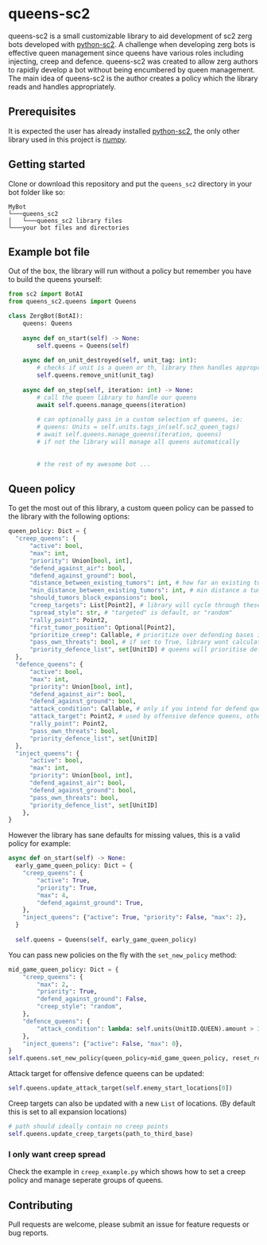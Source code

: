 # queens-sc2
queens-sc2 is a small customizable library to aid development of sc2 zerg bots developed with [python-sc2](https://github.com/BurnySc2/python-sc2). A challenge when developing zerg bots is effective queen management since queens have various roles including injecting, creep and defence. 
queens-sc2 was created to allow zerg authors to rapidly develop a bot without being encumbered by queen management. The main idea of queens-sc2 is the author creates a policy which the library reads and handles appropriately.

## Prerequisites 
It is expected the user has already installed [python-sc2](https://github.com/BurnySc2/python-sc2), the only other library used in this project is [numpy](https://numpy.org/).

## Getting started
Clone or download this repository and put the `queens_sc2` directory in your bot folder like so:
```
MyBot
└───queens_sc2
│   └───queens_sc2 library files
└───your bot files and directories
```

## Example bot file
Out of the box, the library will run without a policy but remember you have to build the queens yourself:
```python
from sc2 import BotAI
from queens_sc2.queens import Queens

class ZergBot(BotAI):
    queens: Queens
    
    async def on_start(self) -> None:
        self.queens = Queens(self)
        
    async def on_unit_destroyed(self, unit_tag: int):
        # checks if unit is a queen or th, library then handles appropriately
        self.queens.remove_unit(unit_tag)
        
    async def on_step(self, iteration: int) -> None:
        # call the queen library to handle our queens
        await self.queens.manage_queens(iteration)
        
        # can optionally pass in a custom selection of queens, ie:
        # queens: Units = self.units.tags_in(self.sc2_queen_tags)
        # await self.queens.manage_queens(iteration, queens)
        # if not the library will manage all queens automatically
        
        
        # the rest of my awesome bot ...
```

## Queen policy
To get the most out of this library, a custom queen policy can be passed to the library with the following options:
```python
queen_policy: Dict = {
  "creep_queens": {
      "active": bool,
      "max": int,
      "priority": Union[bool, int],
      "defend_against_air": bool,
      "defend_against_ground": bool,
      "distance_between_existing_tumors": int, # how far an existing tumor can spread to
      "min_distance_between_existing_tumors": int, # min distance a tumor is allowed to spread to
      "should_tumors_block_expansions": bool,
      "creep_targets": List[Point2], # library will cycle through these locations
      "spread_style": str, # "targeted" is default, or "random"
      "rally_point": Point2,
      "first_tumor_position": Optional[Point2],
      "prioritize_creep": Callable, # prioritize over defending bases if energy is available?
      "pass_own_threats": bool, # if set to True, library wont calculate enemy near bases, you should pass air and ground threats to manage_queens() method
      "priority_defence_list", set[UnitID] # queens will prioritise defending these unit types over all other jobs
  },
  "defence_queens": {
      "active": bool,
      "max": int,
      "priority": Union[bool, int],
      "defend_against_air": bool,
      "defend_against_ground": bool,
      "attack_condition": Callable, # only if you intend for defend queens to turn offensive
      "attack_target": Point2, # used by offensive defence queens, otherwise not required
      "rally_point": Point2,
      "pass_own_threats": bool,
      "priority_defence_list", set[UnitID]
  },
  "inject_queens": {
      "active": bool,
      "max": int,
      "priority": Union[bool, int],
      "defend_against_air": bool,
      "defend_against_ground": bool,
      "pass_own_threats": bool,
      "priority_defence_list", set[UnitID]
    },
}
```

However the library has sane defaults for missing values, this is a valid policy for example:
```python
async def on_start(self) -> None:
  early_game_queen_policy: Dict = {
    "creep_queens": {
        "active": True,
        "priority": True,
        "max": 4,
        "defend_against_ground": True,
    },
    "inject_queens": {"active": True, "priority": False, "max": 2},
  }
  
  self.queens = Queens(self, early_game_queen_policy)
```

You can pass new policies on the fly with the `set_new_policy` method:
```python
mid_game_queen_policy: Dict = {
    "creep_queens": {
        "max": 2,
        "priority": True,
        "defend_against_ground": False,
        "creep_style": "random",
    },
    "defence_queens": {
        "attack_condition": lambda: self.units(UnitID.QUEEN).amount > 30,
    },
    "inject_queens": {"active": False, "max": 0},
}
self.queens.set_new_policy(queen_policy=mid_game_queen_policy, reset_roles=True)
```

Attack target for offensive defence queens can be updated:
```python
self.queens.update_attack_target(self.enemy_start_locations[0])
```

Creep targets can also be updated with a new `List` of locations. (By default this is set to all expansion locations)
```python
# path should ideally contain no creep points
self.queens.update_creep_targets(path_to_third_base)
```

### I only want creep spread
Check the example in `creep_example.py` which shows how to set a creep policy and manage seperate groups of queens.

## Contributing
Pull requests are welcome, please submit an issue for feature requests or bug reports.

